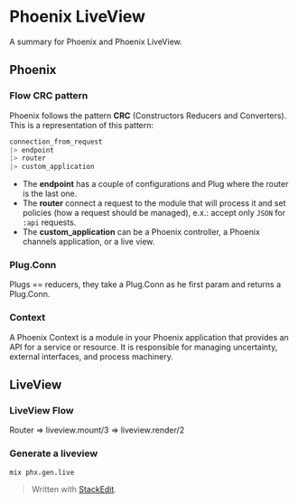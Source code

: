 # Phoenix LiveView

A summary for Phoenix and Phoenix LiveView.

## Phoenix

### Flow CRC pattern

Phoenix follows the pattern **CRC** (Constructors Reducers and Converters). This is a representation of this pattern:

```elixir
connection_from_request
|> endpoint
|> router
|> custom_application
```
* The **endpoint** has a couple of configurations and Plug where the router is the last one.
* The **router** connect a request to the module that will process it and set policies (how a request should be managed), e.x.: accept only `JSON` for `:api` requests.
* The **custom_application** can be a Phoenix controller, a Phoenix channels application, or a live view.

### Plug.Conn

Plugs == reducers, they take a Plug.Conn as he first param and returns a Plug.Conn.

### Context

A Phoenix Context is a module in your Phoenix application that provides an API for a service or resource.
It is responsible for managing uncertainty, external interfaces, and process machinery.

## LiveView

### LiveView Flow

Router => liveview.mount/3 => liveview.render/2

### Generate a liveview

`mix phx.gen.live`

> Written with [StackEdit](https://stackedit.io/).
<!--stackedit_data:
eyJoaXN0b3J5IjpbLTk4ODU4MTQ4NCwtMTg4MTg3NzAxOCwtMT
Q0NTI1MDE3NiwtMzg4NTU4NjI2LDE1MTg4NDMxOCwtMTY2MTYy
ODE1NywtNDc4MDE5NTgyXX0=
-->
